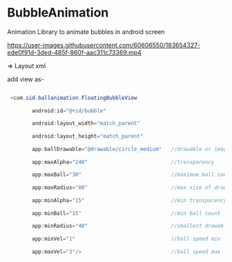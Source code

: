 # BubbleAnimation
Animation Library to animate bubbles in android screen

https://user-images.githubusercontent.com/60606550/183654327-ede0f91d-3ded-485f-860f-aac311c73369.mp4

=> Layout xml

add view as-

``` java

 <com.sid.ballanimation.FloatingBubbleView
 
        android:id="@+id/bubble"
        
        android:layout_width="match_parent"
        
        android:layout_height="match_parent"
        
        app:ballDrawable="@drawable/circle_medium"   //drawable or image
        
        app:maxAlpha="240"                           //transparency
        
        app:maxBall="30"                             //maximum ball count
        
        app:maxRadius="80"                           //max size of drawables 
        
        app:minAlpha="15"                            //min transparency
        
        app:minBall="15"                             //min ball count
        
        app:minRadius="40"                           //smallest drawable size
        
        app:minVel="1"                               //ball speed min
        
        app:maxVel="3"/>                             //ball speed max
